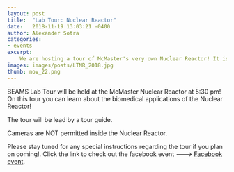 ```yaml
---
layout: post
title:  "Lab Tour: Nuclear Reactor"
date:   2018-11-19 13:03:21 -0400
author: Alexander Sotra
categories:
- events
excerpt: 
    We are hosting a tour of McMaster's very own Nuclear Reactor! It is on Thursday Nov. 22, from 5:30 to 7:00 pm at the nuclear reactor.
images: images/posts/LTNR_2018.jpg
thumb: nov_22.png
---
```


BEAMS Lab Tour will be held at the McMaster Nuclear Reactor at 5:30 pm! On this tour you can learn about the biomedical applications of the Nuclear Reactor!

The tour will be lead by a tour guide.

Cameras are NOT permitted inside the Nuclear Reactor.

Please stay tuned for any special instructions regarding the tour if you plan on coming!.
Click the link to check out the facebook event ---> [Facebook event](https://www.facebook.com/events/1954447671258971/?notif_t=plan_user_associated&notif_id=1542662676442261). 